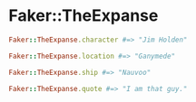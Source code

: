 # Faker::TheExpanse

```ruby
Faker::TheExpanse.character #=> "Jim Holden"

Faker::TheExpanse.location #=> "Ganymede"

Faker::TheExpanse.ship #=> "Nauvoo"

Faker::TheExpanse.quote #=> "I am that guy."
```
